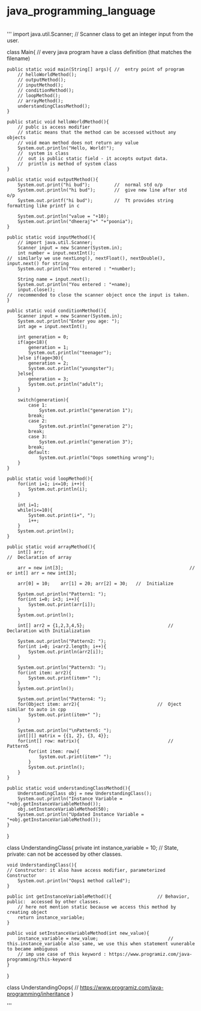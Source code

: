 # java_programming_language
<br>
'''
import java.util.Scanner;	//	Scanner class to get an integer input from the user.

class Main{	//	every java program have a class definition (that matches the filename)	

	public static void main(String[] args){	//	entry point of program
		// helloWorldMethod();
		// outputMethod();
		// inputMethod();
		// conditionMethod();
		// loopMethod();
		// arrayMethod();	
		understandingClassMethod();
	}

	public static void helloWorldMethod(){
		// publc is access modifier
		// static means that the method can be accessed without any objects
		// void mean method does not return any value
		System.out.println("Hello, World!");	
		//	system is class
		//	out is public static field - it accepts output data.
		// 	println is method of system class
	}

	public static void outputMethod(){
		System.out.print("hi bud");			//	normal std o/p
		System.out.println("hi bud");		//	give new line after std o/p		
		System.out.printf("hi bud");		//	Tt provides string formatting like printf in c

		System.out.println("value = "+10);
		System.out.println("dheeraj"+" "+"poonia");
	}

	public static void inputMethod(){
		// import java.util.Scanner;
		Scanner input = new Scanner(System.in);
		int number = input.nextInt();										//	similarly we use nextLong(), nextFloat(), nextDouble(), input.next() for string
		System.out.println("You entered : "+number);

		String name = input.next();
		System.out.println("You entered : "+name);
		input.close();																	//	recommended to close the scanner object once the input is taken.
	}

	public static void conditionMethod(){
		Scanner input = new Scanner(System.in);
		System.out.println("Enter you age: ");
		int age = input.nextInt();
		
		int generation = 0;
		if(age<18){
			generation = 1;
			System.out.println("teenager");
		}else if(age<30){
			generation = 2;
			System.out.println("youngster");
		}else{
			generation = 3;
			System.out.println("adult");
		}

		switch(generation){
			case 1:
				System.out.println("generation 1");
			break;
			case 2:
				System.out.println("generation 2");
			break;
			case 3:	
				System.out.println("generation 3");
			break;
			default:	
				System.out.println("Oops something wrong");
		}
	}

	public static void loopMethod(){
		for(int i=1; i<=10; i++){
			System.out.println(i);
		}

		int i=1;
		while(i<=10){
			System.out.print(i+", ");
			i++;
		}
		System.out.println();
	}

	public static void arrayMethod(){
		int[] arr;															//	Declaration of array

		arr = new int[3];												//	or int[] arr = new int[3];

		arr[0] = 10;	arr[1] = 20; arr[2] = 30;	//	Initialize

		System.out.println("Pattern1: ");
		for(int i=0; i<3; i++){									
			System.out.print(arr[i]);
		}
		System.out.println();

		int[] arr2 = {1,2,3,4,5};								//	Declaration with Initialization 

		System.out.println("Pattern2: ");
		for(int i=0; i<arr2.length; i++){			
			System.out.println(arr2[i]);
		}

		System.out.println("Pattern3: ");
		for(int item: arr2){									
			System.out.print(item+" ");
		}
		System.out.println();

		System.out.println("Pattern4: ");
		for(Object item: arr2){								//	Oject similar to auto in cpp
			System.out.print(item+" ");						
		}

		System.out.println("\nPattern5: ");
		int[][] matrix = {{1, 2}, {3, 4}};		
		for(int[] row: matrix){									// Pattern5
			for(int item: row){
				System.out.print(item+" ");
			}
			System.out.println();
		}
	}

	public static void understandingClassMethod(){
		UnderstandingClass obj = new UnderstandingClass();
		System.out.println("Instance Variable = "+obj.getInstanceVariableMethod());
		obj.setInstanceVariableMethod(50);
		System.out.println("Updated Instance Variable = "+obj.getInstanceVariableMethod());
	}
}

class UnderstandingClass{
	private int instance_variable = 10;							// State, private: can not be accessed by other classes.
	
	void UnderstandingClass(){																		// Constructor: it also have access modifier, parameterized Constructor
		System.out.println("Oops1 method called");
	}

	public int getInstanceVariableMethod(){					// Behavior, public:  accessed by other classes.
		// here not mention static because we access this method by creating object
		return instance_variable;
	}
	
	public void setInstanceVariableMethod(int new_value){
		instance_variable = new_value;							// this.instance_variable also same, we use this when statement vunerable to became ambiguous
		// imp use case of this keyword : https://www.programiz.com/java-programming/this-keyword
	}
}

class UnderstandingOops{
	// https://www.programiz.com/java-programming/inheritance
}

'''

